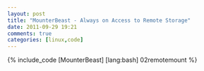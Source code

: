 ```yaml
---
layout: post
title: "MounterBeast - Always on Access to Remote Storage"
date: 2011-09-29 19:21
comments: true
categories: [linux,code]
---
```

<!--more-->
{% include_code [MounterBeast] [lang:bash] 02remotemount %}

